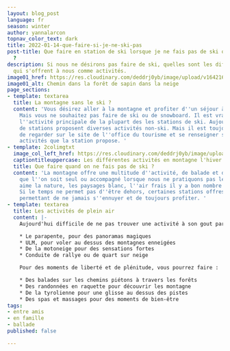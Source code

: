 ```yaml
---
layout: blog_post
language: fr
season: winter
author: yannalarcon
topnav_color_text: dark
title: 2022-01-14-que-faire-si-je-ne-ski-pas
post-title: Que faire en station de ski lorsque je ne fais pas de ski ou de snowboard
  ?
description: Si nous ne désirons pas faire de ski, quelles sont les différentes options
  qui s'offrent à nous comme activités.
image01_href: https://res.cloudinary.com/deddrj0yb/image/upload/v1642165833/website/Conseil%20/alain-wong-f-oxr0Lk5EU-unsplash_ths7rd.jpg
image01_alt: Chemin dans la forêt de sapin dans la neige
page_sections:
- template: textarea
  title: La montagne sans le ski ?
  content: 'Vous désirez aller à la montagne et profiter d''un séjour à la neige ?
    Mais vous ne souhaitez pas faire de ski ou de snowboard. Il est vrai que c''est
    l''activité principale de la plupart des les stations de ski. Aujourd''hui, beaucoup
    de stations proposent diverses activités non-ski. Mais il est toujours judicieux
    de regarder sur le site de l''office du tourisme et se renseigner sur les différentes
    activités que la station propose. '
- template: 2colimgtxt
  image_col_left_href: https://res.cloudinary.com/deddrj0yb/image/upload/v1642165834/website/Conseil%20/benjamin-zanatta-WUdA1_7Lqlw-unsplash_crfnpj.jpg
  captiontitleuppercase: Les différentes activités en montagne l'hiver
  title: Que faire quand on ne fais pas de ski ?
  content: 'La montagne offre une multitude d''activité, de balade et de découverte
    que l''on soit seul ou accompagné lorsque nous ne pratiquons pas le ski. Si on
    aime la nature, les paysages blanc, l''air frais il y a bon nombre d''activité.
    Si le temps ne permet pas d''être dehors, certaines stations offres des infrastructures
    permettant de ne jamais s''ennuyer et de toujours profiter. '
- template: textarea
  title: Les activités de plein air
  content: |-
    Aujourd'hui difficile de ne pas trouver une activité à son gout parmi tout ce que les stations proposent. Vous allez trouver des activités de sensation fortes tel que :

    * Le parapente, pour des panoramas magiques
    * ULM, pour voler au dessus des montagnes enneigées
    * De la motoneige pour des sensations fortes
    * Conduite de rallye ou de quart sur neige

    Pour des moments de liberté et de plénitude, vous pourrez faire :

    * Des balades sur les chemins piétons à travers les forêts
    * Des randonnées en raquette pour découvrir les montagne
    * De la tyrolienne pour une glisse au dessus des pistes
    * Des spas et massages pour des moments de bien-être
tags:
- entre amis
- en famille
- ballade
published: false

---
```

